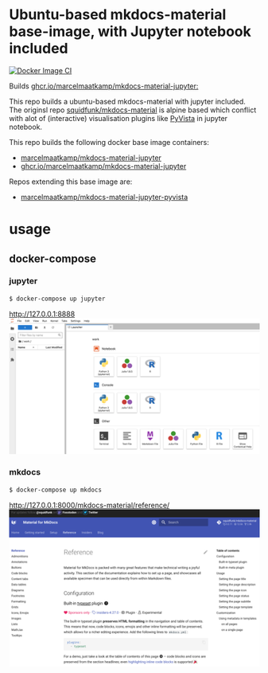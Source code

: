 # Ubuntu-based mkdocs-material base-image, with Jupyter notebook included

[![Docker Image CI](https://github.com/marcelmaatkamp/mkdocs-material-jupyter/actions/workflows/main.yml/badge.svg)](https://github.com/marcelmaatkamp/mkdocs-material-jupyter/actions/workflows/main.yml)

Builds [ghcr.io/marcelmaatkamp/mkdocs-material-jupyter:](ghcr.io/marcelmaatkamp/mkdocs-material-jupyter:])

This repo builds a ubuntu-based mkdocs-material with jupyter included. The originsl repo [squidfunk/mkdocs-material](https://github.com/squidfunk/mkdocs-material) is alpine based which conflict with alot of (interactive) visualisation plugins like [PyVista](https://docs.pyvista.org/) in jupyter notebook. 

This repo builds the following docker base image containers:
 * [marcelmaatkamp/mkdocs-material-jupyter](https://hub.docker.com/repository/docker/marcelmaatkamp/mkdocs-material-jupyter/general)
 * [ghcr.io/marcelmaatkamp/mkdocs-material-jupyter](ghcr.io/marcelmaatkamp/mkdocs-material-jupyter)

Repos extending this base image are:
 * [marcelmaatkamp/mkdocs-material-jupyter-pyvista](https://github.com/marcelmaatkamp/mkdocs-material-jupyter-pyvista)

# usage

## docker-compose 

### jupyter
```bash
$ docker-compose up jupyter
```
http://127.0.0.1:8888
![jupyter](images/jupyter.png)

### mkdocs 
```bash
$ docker-compose up mkdocs
```
http://127.0.0.1:8000/mkdocs-material/reference/
![mkdocs](images/mkdocs.png)
